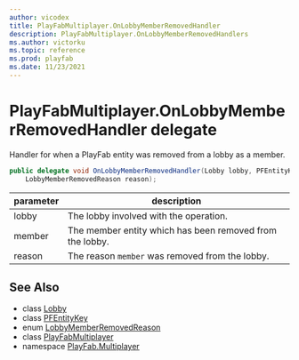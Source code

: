 ```yaml
---
author: vicodex
title: PlayFabMultiplayer.OnLobbyMemberRemovedHandler
description: PlayFabMultiplayer.OnLobbyMemberRemovedHandlers
ms.author: victorku
ms.topic: reference
ms.prod: playfab
ms.date: 11/23/2021
---
```


# PlayFabMultiplayer.OnLobbyMemberRemovedHandler delegate

Handler for when a PlayFab entity was removed from a lobby as a member.

```csharp
public delegate void OnLobbyMemberRemovedHandler(Lobby lobby, PFEntityKey member, 
    LobbyMemberRemovedReason reason);
```

| parameter | description |
| --- | --- |
| lobby | The lobby involved with the operation. |
| member | The member entity which has been removed from the lobby. |
| reason | The reason `member` was removed from the lobby. |

## See Also

* class [Lobby](./Lobby.md)
* class [PFEntityKey](./PFEntityKey.md)
* enum [LobbyMemberRemovedReason](./LobbyMemberRemovedReason.md)
* class [PlayFabMultiplayer](./PlayFabMultiplayer.md)
* namespace [PlayFab.Multiplayer](../PlayFabMultiplayerSDK.md)

